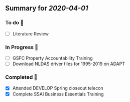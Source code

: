 ## Summary for *2020-04-01* 
### To do :green_book: 
- [ ] Literature Review 
### In Progress :ledger: 
- [ ] GSFC Property Accountability Training
- [ ] Download NLDAS driver files for 1995-2019 on ADAPT 
### Completed :closed_book: 
- [x] Attended DEVELOP Spring closeout telecon
- [x] Complete SSAI Business Essentials Training
